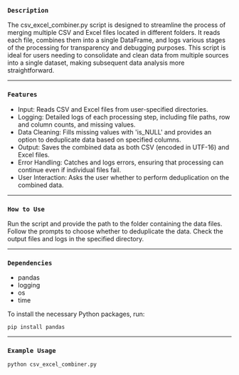 ### <center><p align = "left">`Description`</p> </center>
The csv_excel_combiner.py script is designed to streamline the process of merging multiple CSV and Excel files located in different folders. It reads each file, combines them into a single DataFrame, and logs various stages of the processing for transparency and debugging purposes. This script is ideal for users needing to consolidate and clean data from multiple sources into a single dataset, making subsequent data analysis more straightforward.

<hr>

### <center><p align = "left">`Features`</p> </center>
- Input: Reads CSV and Excel files from user-specified directories.
- Logging: Detailed logs of each processing step, including file paths, row and column counts, and missing values.
- Data Cleaning: Fills missing values with 'is_NULL' and provides an option to deduplicate data based on specified columns.
- Output: Saves the combined data as both CSV (encoded in UTF-16) and Excel files.
- Error Handling: Catches and logs errors, ensuring that processing can continue even if individual files fail.
- User Interaction: Asks the user whether to perform deduplication on the combined data.

<hr>

### <center><p align = "left">`How to Use`</p> </center>
Run the script and provide the path to the folder containing the data files.
Follow the prompts to choose whether to deduplicate the data.
Check the output files and logs in the specified directory.

<hr>

### <center><p align = "left">`Dependencies`</p> </center>
- pandas
- logging
- os
- time

To install the necessary Python packages, run:

```
pip install pandas
```

<hr>

### <center><p align = "left">`Example Usage`</p> </center>

```
python csv_excel_combiner.py
```
